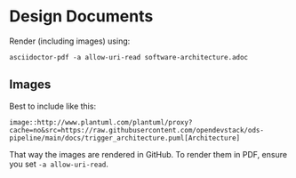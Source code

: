 # Design Documents

Render (including images) using:

```
asciidoctor-pdf -a allow-uri-read software-architecture.adoc
```

## Images

Best to include like this:

```
image::http://www.plantuml.com/plantuml/proxy?cache=no&src=https://raw.githubusercontent.com/opendevstack/ods-pipeline/main/docs/trigger_architecture.puml[Architecture]
```

That way the images are rendered in GitHub. To render them in PDF, ensure you set `-a allow-uri-read`.
